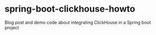 # spring-boot-clickhouse-howto
Blog post and demo code about integrating ClickHouse in a Spring boot project

